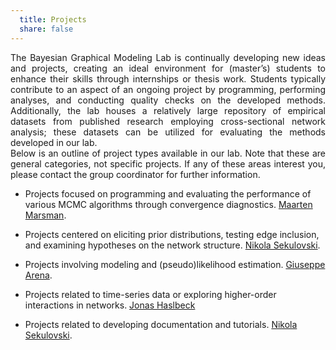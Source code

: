 ```yaml
---
  title: Projects
  share: false
---
```



<div style="text-align: justify;">
The Bayesian Graphical Modeling Lab is continually developing new ideas and projects, creating an ideal environment for (master’s) students to enhance their skills through internships or thesis work. Students typically contribute to an aspect of an ongoing project by programming, performing analyses, and conducting quality checks on the developed methods. Additionally, the lab houses a relatively large repository of empirical datasets from published research employing cross-sectional network analysis; these datasets can be utilized for evaluating the methods developed in our lab.
</div>


<div style="text-align: justify;">
Below is an outline of project types available in our lab. Note that these are general categories, not specific projects. If any of these areas interest you, please contact the group coordinator for further information.
</div>

- Projects focused on programming and evaluating the performance of various MCMC algorithms through convergence diagnostics. <a href="https://bayesiangraphicalmodeling.com/author/maarten-marsman/">Maarten Marsman</a>.

- Projects centered on eliciting prior distributions, testing edge inclusion, and examining hypotheses on the network structure. <a href="https://bayesiangraphicalmodeling.com/author/nikola-sekulovski/">Nikola Sekulovski</a>.

- Projects involving modeling and (pseudo)likelihood estimation. <a href="https://bayesiangraphicalmodeling.com/author/giuseppe-arena/">Giuseppe Arena</a>.

- Projects related to time-series data or exploring higher-order interactions in networks. <a href="https://bayesiangraphicalmodeling.com/author/jonas-haslbeck/">Jonas Haslbeck</a>

- Projects related to developing documentation and tutorials. <a href="https://bayesiangraphicalmodeling.com/author/nikola-sekulovski/">Nikola Sekulovski</a>.


